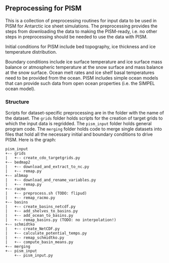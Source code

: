 ## Preprocessing for PISM


This is a collection of preprocessing routines for input data to be used in PISM
for Antarctic ice sheet simulations.
The preprocessing provides the steps from downloading the data to
making the PISM-ready, i.e. no other steps in preprocessing should be needed
to use the data with PISM.

Initial conditions for PISM include bed topography, ice thickness and
ice temperature distribution.

Boundary conditions include ice surface temperature and ice surface mass balance or
atmospheric temperature at the snow surface and mass balance at the snow surface.
Ocean melt rates and ice shelf basal temperatures need to be provided from the
ocean. PISM includes simple ocean models that can provide such data from open
ocean properties (i.e. the SIMPEL ocean model).


### Structure

Scripts for dataset-specific preprocessing are in the folder with the name
of the dataset.
The `grids` folder holds scripts for the creation of target grids to which the
input data is regridded. The `pism_input` folder holds general program code.
The `merging` folder holds code to merge single datasets into
files that hold all the necessary initial and boundary conditions to
drive PISM.
Here is the graph:

```
pism_input
+-- grids
|   +-- create_cdo_targetgrids.py
+-- bedmap2
|   +-- download_and_extract_to_nc.py
|   +-- remap.py
+-- albmap
|   +-- download_and_rename_variables.py
|   +-- remap.py
+-- racmo
|   +-- preprocess.sh (TODO: flipud)
|   +-- remap_racmo.py
+-- basins
|   +-- create_basins_netcdf.py
|   +-- add_shelves_to_basins.py
|   +-- add_ocean_to_basins.py
|   +-- remap_basins.py (TODO: no interpolation!)
+-- schmidtko
|   +-- create_NetCDF.py
|   +-- calculate_potential_temps.py
|   +-- remap_schmidtko.py
|   +-- compute_basin_means.py
+-- merging
+-- pism_input
    +-- pism_input.py
```
